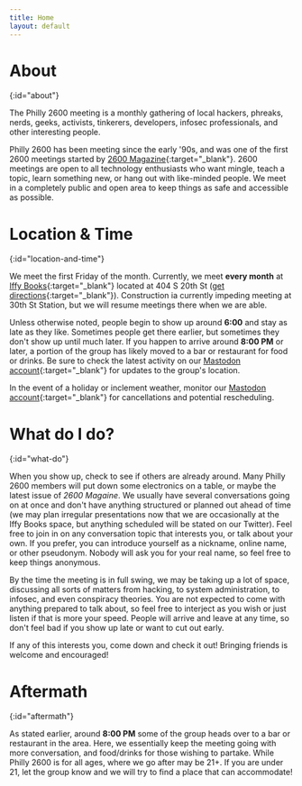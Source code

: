 ```yaml
---
title: Home
layout: default
---
```


# About
{:id="about"}

The Philly 2600 meeting is a monthly gathering of local hackers, phreaks, nerds, geeks, activists, tinkerers, developers, infosec professionals, and other interesting people.

Philly 2600 has been meeting since the early '90s, and was one of the first 2600 meetings started by [2600 Magazine](http://nyc2600.net/about/about-2600/){:target="_blank"}. 2600 meetings are open to all technology enthusiasts who want mingle, teach a topic, learn something new, or hang out with like-minded people. We meet in a completely public and open area to keep things as safe and accessible as possible.

# Location & Time
{:id="location-and-time"}

We meet the first Friday of the month. Currently, we meet **every month** at [Iffy Books](https://iffybooks.net/){:target="_blank"} located at 404 S 20th St ([get directions]([https://maps.app.goo.gl/N2LwrEUszKPd3iaJ9){:target="_blank"}). Construction ia currently impeding meeting at 30th St Station, but we will resume meetings there when we are able.

Unless otherwise noted, people begin to show up around **6:00** and stay as late as they like. Sometimes people get there earlier, but sometimes they don't show up until much later. If you happen to arrive around **8:00 PM** or later, a portion of the group has likely moved to a bar or restaurant for food or drinks. Be sure to check the latest activity on our [Mastodon account](https://jawns.club/@philly2600){:target="_blank"} for updates to the group's location.

In the event of a holiday or inclement weather, monitor our [Mastodon account](https://jawns.club/@philly2600){:target="_blank"} for cancellations and potential rescheduling.

# What do I do?
{:id="what-do"}

When you show up, check to see if others are already around. Many Philly 2600 members will put down some electronics on a table, or maybe the latest issue of _2600 Magaine_. We usually have several conversations going on at once and don't have anything structured or planned out ahead of time (we may plan irregular presentations now that we are occasionally at the Iffy Books space, but anything scheduled will be stated on our Twitter). Feel free to join in on any conversation topic that interests you, or talk about your own. If you prefer, you can introduce yourself as a nickname, online name, or other pseudonym. Nobody will ask you for your real name, so feel free to keep things anonymous. 

By the time the meeting is in full swing, we may be taking up a lot of space, discussing all sorts of matters from hacking, to system administration, to infosec, and even conspiracy theories. You are not expected to come with anything prepared to talk about, so feel free to interject as you wish or just listen if that is more your speed. People will arrive and leave at any time, so don't feel bad if you show up late or want to cut out early.

If any of this interests you, come down and check it out! Bringing friends is welcome and encouraged!

# Aftermath
{:id="aftermath"}

As stated earlier, around **8:00 PM** some of the group heads over to a bar or restaurant in the area. Here, we essentially keep the meeting going with more conversation, and food/drinks for those wishing to partake. While Philly 2600 is for all ages, where we go after may be 21+. If you are under 21, let the group know and we will try to find a place that can accommodate!


